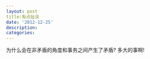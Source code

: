 ```yaml
---
layout: post
title:有点扯淡
date: '2012-12-25'
description:
categories:
---
```

为什么会在非矛盾的角度和事务之间产生了矛盾?
多大的事啊!
